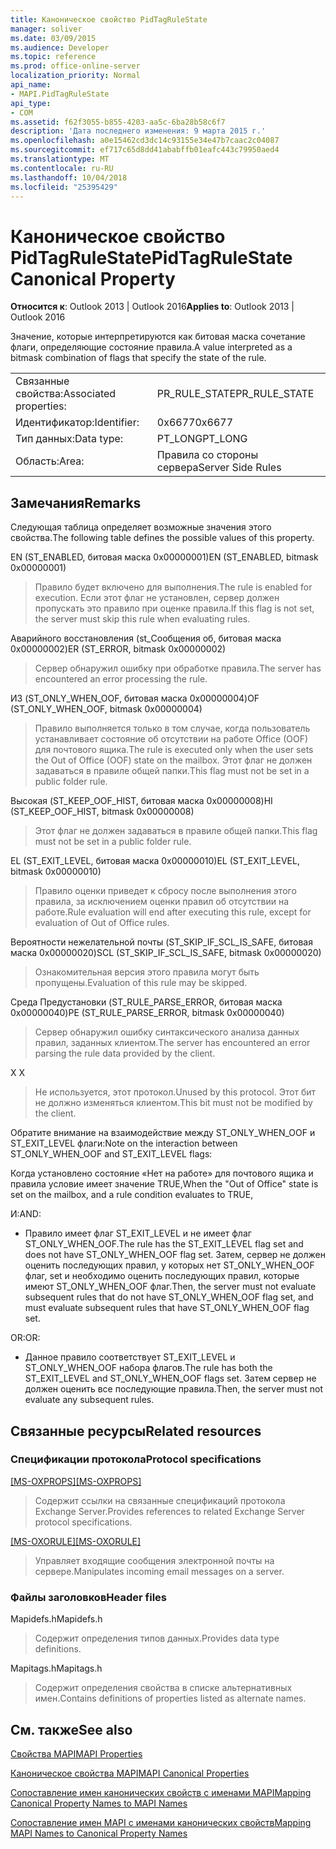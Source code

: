 ```yaml
---
title: Каноническое свойство PidTagRuleState
manager: soliver
ms.date: 03/09/2015
ms.audience: Developer
ms.topic: reference
ms.prod: office-online-server
localization_priority: Normal
api_name:
- MAPI.PidTagRuleState
api_type:
- COM
ms.assetid: f62f3055-b855-4203-aa5c-6ba28b58c6f7
description: 'Дата последнего изменения: 9 марта 2015 г.'
ms.openlocfilehash: a0e15462cd3dc14c93155e34e47b7caac2c04087
ms.sourcegitcommit: ef717c65d8dd41ababffb01eafc443c79950aed4
ms.translationtype: MT
ms.contentlocale: ru-RU
ms.lasthandoff: 10/04/2018
ms.locfileid: "25395429"
---
```

# <a name="pidtagrulestate-canonical-property"></a><span data-ttu-id="0852a-103">Каноническое свойство PidTagRuleState</span><span class="sxs-lookup"><span data-stu-id="0852a-103">PidTagRuleState Canonical Property</span></span>

  
  
<span data-ttu-id="0852a-104">**Относится к**: Outlook 2013 | Outlook 2016</span><span class="sxs-lookup"><span data-stu-id="0852a-104">**Applies to**: Outlook 2013 | Outlook 2016</span></span> 
  
<span data-ttu-id="0852a-105">Значение, которые интерпретируются как битовая маска сочетание флаги, определяющие состояние правила.</span><span class="sxs-lookup"><span data-stu-id="0852a-105">A value interpreted as a bitmask combination of flags that specify the state of the rule.</span></span>
  
|||
|:-----|:-----|
|<span data-ttu-id="0852a-106">Связанные свойства:</span><span class="sxs-lookup"><span data-stu-id="0852a-106">Associated properties:</span></span>  <br/> |<span data-ttu-id="0852a-107">PR_RULE_STATE</span><span class="sxs-lookup"><span data-stu-id="0852a-107">PR_RULE_STATE</span></span>  <br/> |
|<span data-ttu-id="0852a-108">Идентификатор:</span><span class="sxs-lookup"><span data-stu-id="0852a-108">Identifier:</span></span>  <br/> |<span data-ttu-id="0852a-109">0x6677</span><span class="sxs-lookup"><span data-stu-id="0852a-109">0x6677</span></span>  <br/> |
|<span data-ttu-id="0852a-110">Тип данных:</span><span class="sxs-lookup"><span data-stu-id="0852a-110">Data type:</span></span>  <br/> |<span data-ttu-id="0852a-111">PT_LONG</span><span class="sxs-lookup"><span data-stu-id="0852a-111">PT_LONG</span></span>  <br/> |
|<span data-ttu-id="0852a-112">Область:</span><span class="sxs-lookup"><span data-stu-id="0852a-112">Area:</span></span>  <br/> |<span data-ttu-id="0852a-113">Правила со стороны сервера</span><span class="sxs-lookup"><span data-stu-id="0852a-113">Server Side Rules</span></span>  <br/> |
   
## <a name="remarks"></a><span data-ttu-id="0852a-114">Замечания</span><span class="sxs-lookup"><span data-stu-id="0852a-114">Remarks</span></span>

<span data-ttu-id="0852a-115">Следующая таблица определяет возможные значения этого свойства.</span><span class="sxs-lookup"><span data-stu-id="0852a-115">The following table defines the possible values of this property.</span></span>
  
<span data-ttu-id="0852a-116">EN (ST_ENABLED, битовая маска 0x00000001)</span><span class="sxs-lookup"><span data-stu-id="0852a-116">EN (ST_ENABLED, bitmask 0x00000001)</span></span>
  
> <span data-ttu-id="0852a-117">Правило будет включено для выполнения.</span><span class="sxs-lookup"><span data-stu-id="0852a-117">The rule is enabled for execution.</span></span> <span data-ttu-id="0852a-118">Если этот флаг не установлен, сервер должен пропускать это правило при оценке правила.</span><span class="sxs-lookup"><span data-stu-id="0852a-118">If this flag is not set, the server must skip this rule when evaluating rules.</span></span>
    
<span data-ttu-id="0852a-119">Аварийного восстановления (st_Сообщения об, битовая маска 0x00000002)</span><span class="sxs-lookup"><span data-stu-id="0852a-119">ER (ST_ERROR, bitmask 0x00000002)</span></span>
  
> <span data-ttu-id="0852a-120">Сервер обнаружил ошибку при обработке правила.</span><span class="sxs-lookup"><span data-stu-id="0852a-120">The server has encountered an error processing the rule.</span></span>
    
<span data-ttu-id="0852a-121">ИЗ (ST_ONLY_WHEN_OOF, битовая маска 0x00000004)</span><span class="sxs-lookup"><span data-stu-id="0852a-121">OF (ST_ONLY_WHEN_OOF, bitmask 0x00000004)</span></span>
  
> <span data-ttu-id="0852a-122">Правило выполняется только в том случае, когда пользователь устанавливает состояние об отсутствии на работе Office (OOF) для почтового ящика.</span><span class="sxs-lookup"><span data-stu-id="0852a-122">The rule is executed only when the user sets the Out of Office (OOF) state on the mailbox.</span></span> <span data-ttu-id="0852a-123">Этот флаг не должен задаваться в правиле общей папки.</span><span class="sxs-lookup"><span data-stu-id="0852a-123">This flag must not be set in a public folder rule.</span></span>
    
<span data-ttu-id="0852a-124">Высокая (ST_KEEP_OOF_HIST, битовая маска 0x00000008)</span><span class="sxs-lookup"><span data-stu-id="0852a-124">HI (ST_KEEP_OOF_HIST, bitmask 0x00000008)</span></span>
  
> <span data-ttu-id="0852a-125">Этот флаг не должен задаваться в правиле общей папки.</span><span class="sxs-lookup"><span data-stu-id="0852a-125">This flag must not be set in a public folder rule.</span></span>
    
<span data-ttu-id="0852a-126">EL (ST_EXIT_LEVEL, битовая маска 0x00000010)</span><span class="sxs-lookup"><span data-stu-id="0852a-126">EL (ST_EXIT_LEVEL, bitmask 0x00000010)</span></span>
  
> <span data-ttu-id="0852a-127">Правило оценки приведет к сбросу после выполнения этого правила, за исключением оценки правил об отсутствии на работе.</span><span class="sxs-lookup"><span data-stu-id="0852a-127">Rule evaluation will end after executing this rule, except for evaluation of Out of Office rules.</span></span>
    
<span data-ttu-id="0852a-128">Вероятности нежелательной почты (ST_SKIP_IF_SCL_IS_SAFE, битовая маска 0x00000020)</span><span class="sxs-lookup"><span data-stu-id="0852a-128">SCL (ST_SKIP_IF_SCL_IS_SAFE, bitmask 0x00000020)</span></span>
  
> <span data-ttu-id="0852a-129">Ознакомительная версия этого правила могут быть пропущены.</span><span class="sxs-lookup"><span data-stu-id="0852a-129">Evaluation of this rule may be skipped.</span></span>
    
<span data-ttu-id="0852a-130">Среда Предустановки (ST_RULE_PARSE_ERROR, битовая маска 0x00000040)</span><span class="sxs-lookup"><span data-stu-id="0852a-130">PE (ST_RULE_PARSE_ERROR, bitmask 0x00000040)</span></span>
  
> <span data-ttu-id="0852a-131">Сервер обнаружил ошибку синтаксического анализа данных правил, заданных клиентом.</span><span class="sxs-lookup"><span data-stu-id="0852a-131">The server has encountered an error parsing the rule data provided by the client.</span></span>
    
<span data-ttu-id="0852a-132">X </span><span class="sxs-lookup"><span data-stu-id="0852a-132">X</span></span>
  
> <span data-ttu-id="0852a-133">Не используется, этот протокол.</span><span class="sxs-lookup"><span data-stu-id="0852a-133">Unused by this protocol.</span></span> <span data-ttu-id="0852a-134">Этот бит не должно изменяться клиентом.</span><span class="sxs-lookup"><span data-stu-id="0852a-134">This bit must not be modified by the client.</span></span>
    
<span data-ttu-id="0852a-135">Обратите внимание на взаимодействие между ST_ONLY_WHEN_OOF и ST_EXIT_LEVEL флаги:</span><span class="sxs-lookup"><span data-stu-id="0852a-135">Note on the interaction between ST_ONLY_WHEN_OOF and ST_EXIT_LEVEL flags:</span></span> 
  
<span data-ttu-id="0852a-136">Когда установлено состояние «Нет на работе» для почтового ящика и правила условие имеет значение TRUE,</span><span class="sxs-lookup"><span data-stu-id="0852a-136">When the "Out of Office" state is set on the mailbox, and a rule condition evaluates to TRUE,</span></span> 
  
<span data-ttu-id="0852a-137">И:</span><span class="sxs-lookup"><span data-stu-id="0852a-137">AND:</span></span>
  
- <span data-ttu-id="0852a-138">Правило имеет флаг ST_EXIT_LEVEL и не имеет флаг ST_ONLY_WHEN_OOF.</span><span class="sxs-lookup"><span data-stu-id="0852a-138">The rule has the ST_EXIT_LEVEL flag set and does not have ST_ONLY_WHEN_OOF flag set.</span></span> <span data-ttu-id="0852a-139">Затем, сервер не должен оценить последующих правил, у которых нет ST_ONLY_WHEN_OOF флаг, set и необходимо оценить последующих правил, которые имеют ST_ONLY_WHEN_OOF флаг.</span><span class="sxs-lookup"><span data-stu-id="0852a-139">Then, the server must not evaluate subsequent rules that do not have ST_ONLY_WHEN_OOF flag set, and must evaluate subsequent rules that have ST_ONLY_WHEN_OOF flag set.</span></span>
    
<span data-ttu-id="0852a-140">OR:</span><span class="sxs-lookup"><span data-stu-id="0852a-140">OR:</span></span>
  
- <span data-ttu-id="0852a-141">Данное правило соответствует ST_EXIT_LEVEL и ST_ONLY_WHEN_OOF набора флагов.</span><span class="sxs-lookup"><span data-stu-id="0852a-141">The rule has both the ST_EXIT_LEVEL and ST_ONLY_WHEN_OOF flags set.</span></span> <span data-ttu-id="0852a-142">Затем сервер не должен оценить все последующие правила.</span><span class="sxs-lookup"><span data-stu-id="0852a-142">Then, the server must not evaluate any subsequent rules.</span></span>
    
## <a name="related-resources"></a><span data-ttu-id="0852a-143">Связанные ресурсы</span><span class="sxs-lookup"><span data-stu-id="0852a-143">Related resources</span></span>

### <a name="protocol-specifications"></a><span data-ttu-id="0852a-144">Спецификации протокола</span><span class="sxs-lookup"><span data-stu-id="0852a-144">Protocol specifications</span></span>

<span data-ttu-id="0852a-145">[[MS-OXPROPS]](https://msdn.microsoft.com/library/f6ab1613-aefe-447d-a49c-18217230b148%28Office.15%29.aspx)</span><span class="sxs-lookup"><span data-stu-id="0852a-145">[[MS-OXPROPS]](https://msdn.microsoft.com/library/f6ab1613-aefe-447d-a49c-18217230b148%28Office.15%29.aspx)</span></span>
  
> <span data-ttu-id="0852a-146">Содержит ссылки на связанные спецификаций протокола Exchange Server.</span><span class="sxs-lookup"><span data-stu-id="0852a-146">Provides references to related Exchange Server protocol specifications.</span></span>
    
<span data-ttu-id="0852a-147">[[MS-OXORULE]](https://msdn.microsoft.com/library/70ac9436-501e-43e2-9163-20d2b546b886%28Office.15%29.aspx)</span><span class="sxs-lookup"><span data-stu-id="0852a-147">[[MS-OXORULE]](https://msdn.microsoft.com/library/70ac9436-501e-43e2-9163-20d2b546b886%28Office.15%29.aspx)</span></span>
  
> <span data-ttu-id="0852a-148">Управляет входящие сообщения электронной почты на сервере.</span><span class="sxs-lookup"><span data-stu-id="0852a-148">Manipulates incoming email messages on a server.</span></span>
    
### <a name="header-files"></a><span data-ttu-id="0852a-149">Файлы заголовков</span><span class="sxs-lookup"><span data-stu-id="0852a-149">Header files</span></span>

<span data-ttu-id="0852a-150">Mapidefs.h</span><span class="sxs-lookup"><span data-stu-id="0852a-150">Mapidefs.h</span></span>
  
> <span data-ttu-id="0852a-151">Содержит определения типов данных.</span><span class="sxs-lookup"><span data-stu-id="0852a-151">Provides data type definitions.</span></span>
    
<span data-ttu-id="0852a-152">Mapitags.h</span><span class="sxs-lookup"><span data-stu-id="0852a-152">Mapitags.h</span></span>
  
> <span data-ttu-id="0852a-153">Содержит определения свойства в списке альтернативных имен.</span><span class="sxs-lookup"><span data-stu-id="0852a-153">Contains definitions of properties listed as alternate names.</span></span>
    
## <a name="see-also"></a><span data-ttu-id="0852a-154">См. также</span><span class="sxs-lookup"><span data-stu-id="0852a-154">See also</span></span>



[<span data-ttu-id="0852a-155">Свойства MAPI</span><span class="sxs-lookup"><span data-stu-id="0852a-155">MAPI Properties</span></span>](mapi-properties.md)
  
[<span data-ttu-id="0852a-156">Каноническое свойства MAPI</span><span class="sxs-lookup"><span data-stu-id="0852a-156">MAPI Canonical Properties</span></span>](mapi-canonical-properties.md)
  
[<span data-ttu-id="0852a-157">Сопоставление имен канонических свойств с именами MAPI</span><span class="sxs-lookup"><span data-stu-id="0852a-157">Mapping Canonical Property Names to MAPI Names</span></span>](mapping-canonical-property-names-to-mapi-names.md)
  
[<span data-ttu-id="0852a-158">Сопоставление имен MAPI с именами канонических свойств</span><span class="sxs-lookup"><span data-stu-id="0852a-158">Mapping MAPI Names to Canonical Property Names</span></span>](mapping-mapi-names-to-canonical-property-names.md)

